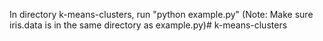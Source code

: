 In directory k-means-clusters, run "python example.py"
(Note: Make sure iris.data is in the same directory as example.py)# k-means-clusters
